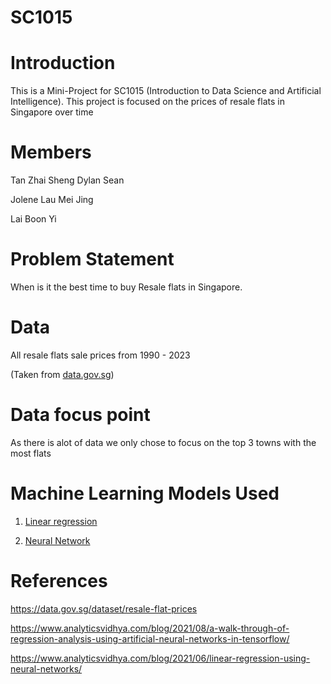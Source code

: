 # SC1015

# Introduction

This is a Mini-Project for SC1015 (Introduction to Data Science and Artificial Intelligence). This project is focused on the prices of resale flats in Singapore over time

# Members

Tan Zhai Sheng Dylan Sean

Jolene Lau Mei Jing

Lai Boon Yi

# Problem Statement

When is it the best time to buy Resale flats in Singapore.

# Data

All resale flats sale prices from 1990 - 2023

(Taken from [data.gov.sg](https://data.gov.sg/dataset/resale-flat-prices))

# Data focus point

As there is alot of data we only chose to focus on the top 3 towns with the most flats

# Machine Learning Models Used

1. [Linear regression]()

2. [Neural Network]()

# References

https://data.gov.sg/dataset/resale-flat-prices

https://www.analyticsvidhya.com/blog/2021/08/a-walk-through-of-regression-analysis-using-artificial-neural-networks-in-tensorflow/

https://www.analyticsvidhya.com/blog/2021/06/linear-regression-using-neural-networks/


